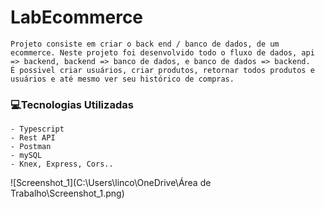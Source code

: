 <h1>LabEcommerce</h1>

```
Projeto consiste em criar o back end / banco de dados, de um ecommerce. Neste projeto foi desenvolvido todo o fluxo de dados, api => backend, backend => banco de dados, e banco de dados => backend.
É possivel criar usuários, criar produtos, retornar todos produtos e usuários e até mesmo ver seu histórico de compras. 
```



<h3>💻Tecnologias Utilizadas</h3>

```
- Typescript
- Rest API
- Postman
- mySQL
- Knex, Express, Cors..
```





![Screenshot_1](C:\Users\linco\OneDrive\Área de Trabalho\Screenshot_1.png)